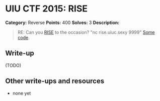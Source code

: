 # UIU CTF 2015: RISE

**Category:** Reverse
**Points:** 400
**Solves:** 3
**Description:** 

> RE: Can you [RISE](https://ctf.acm.illinois.edu/rise.uiuc.sexy) to the occasion? "nc rise.uiuc.sexy 9999" [Some code](rise.py).

## Write-up

(TODO)

## Other write-ups and resources

* none yet